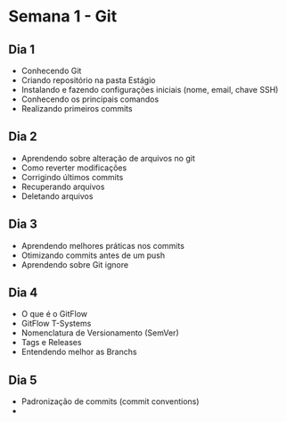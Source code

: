 # Semana 1 - Git

## Dia 1

- Conhecendo Git
- Criando repositório na pasta Estágio
- Instalando e fazendo configurações iniciais (nome, email, chave SSH)
- Conhecendo os principais comandos
- Realizando primeiros commits

## Dia 2

- Aprendendo sobre alteração de arquivos no git
- Como reverter modificações
- Corrigindo últimos commits
- Recuperando arquivos
- Deletando arquivos

## Dia 3

- Aprendendo melhores práticas nos commits
- Otimizando commits antes de um push
- Aprendendo sobre Git ignore

## Dia 4

- O que é o GitFlow
- GitFlow T-Systems
- Nomenclatura de Versionamento (SemVer)
- Tags e Releases
- Entendendo melhor as Branchs

## Dia 5

- Padronização de commits (commit conventions)
- 